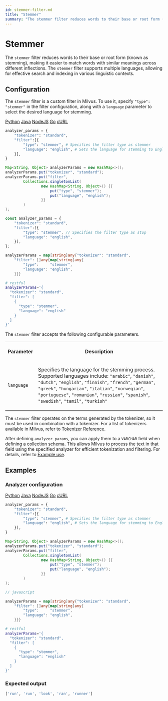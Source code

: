 ```yaml
---
id: stemmer-filter.md
title: "Stemmer"
summary: "The stemmer filter reduces words to their base or root form (known as stemming), making it easier to match words with similar meanings across different inflections. The stemmer filter supports multiple languages, allowing for effective search and indexing in various linguistic contexts."
---
```


# Stemmer

The `stemmer` filter reduces words to their base or root form (known as stemming), making it easier to match words with similar meanings across different inflections. The `stemmer` filter supports multiple languages, allowing for effective search and indexing in various linguistic contexts.

## Configuration

The `stemmer` filter is a custom filter in Milvus. To use it, specify `"type": "stemmer"` in the filter configuration, along with a `language` parameter to select the desired language for stemming.

<div class="multipleCode">
    <a href="#python">Python</a>
    <a href="#java">Java</a>
    <a href="#javascript">NodeJS</a>
    <a href="#go">Go</a>
    <a href="#bash">cURL</a>
</div>

```python
analyzer_params = {
    "tokenizer": "standard",
    "filter":[{
        "type": "stemmer", # Specifies the filter type as stemmer
        "language": "english", # Sets the language for stemming to English
    }],
}
```

```java
Map<String, Object> analyzerParams = new HashMap<>();
analyzerParams.put("tokenizer", "standard");
analyzerParams.put("filter",
        Collections.singletonList(
                new HashMap<String, Object>() {{
                    put("type", "stemmer");
                    put("language", "english");
                }}
        )
);
```

```javascript
const analyzer_params = {
    "tokenizer": "standard",
    "filter":[{
        "type": "stemmer", // Specifies the filter type as stop
        "language": "english", 
    }],
};
```

```go
analyzerParams = map[string]any{"tokenizer": "standard",
    "filter": []any{map[string]any{
        "type":     "stemmer",
        "language": "english",
    }}}
```

```bash
# restful
analyzerParams='{
  "tokenizer": "standard",
  "filter": [
    {
      "type": "stemmer",
      "language": "english"
    }
  ]
}'

```

The `stemmer` filter accepts the following configurable parameters.

<table>
   <tr>
     <th><p>Parameter</p></th>
     <th><p>Description</p></th>
   </tr>
   <tr>
     <td><p><code>language</code></p></td>
     <td><p>Specifies the language for the stemming process. Supported languages include: <code>"arabic"</code>, <code>"danish"</code>, <code>"dutch"</code>, <code>"english"</code>, <code>"finnish"</code>, <code>"french"</code>, <code>"german"</code>, <code>"greek"</code>, <code>"hungarian"</code>, <code>"italian"</code>, <code>"norwegian"</code>, <code>"portuguese"</code>, <code>"romanian"</code>, <code>"russian"</code>, <code>"spanish"</code>, <code>"swedish"</code>, <code>"tamil"</code>, <code>"turkish"</code></p></td>
   </tr>
</table>

The `stemmer` filter operates on the terms generated by the tokenizer, so it must be used in combination with a tokenizer. For a list of tokenizers available in Milvus, refer to [Tokenizer Reference](tokenizers).

After defining `analyzer_params`, you can apply them to a `VARCHAR` field when defining a collection schema. This allows Milvus to process the text in that field using the specified analyzer for efficient tokenization and filtering. For details, refer to [Example use](analyzer-overview.md#Example-use).

## Examples

### Analyzer configuration

<div class="multipleCode">
    <a href="#python">Python</a>
    <a href="#java">Java</a>
    <a href="#javascript">NodeJS</a>
    <a href="#go">Go</a>
    <a href="#bash">cURL</a>
</div>

```python
analyzer_params = {
    "tokenizer": "standard",
    "filter":[{
        "type": "stemmer", # Specifies the filter type as stemmer
        "language": "english", # Sets the language for stemming to English
    }],
}
```

```java
Map<String, Object> analyzerParams = new HashMap<>();
analyzerParams.put("tokenizer", "standard");
analyzerParams.put("filter",
        Collections.singletonList(
                new HashMap<String, Object>() {{
                    put("type", "stemmer");
                    put("language", "english");
                }}
        )
);
```

```javascript
// javascript
```

```go
analyzerParams = map[string]any{"tokenizer": "standard",
    "filter": []any{map[string]any{
        "type":     "stemmer",
        "language": "english",
    }}}
```

```bash
# restful
analyzerParams='{
  "tokenizer": "standard",
  "filter": [
    {
      "type": "stemmer",
      "language": "english"
    }
  ]
}'

```

### Expected output

```python
['run', 'run', 'look', 'ran', 'runner']
```


